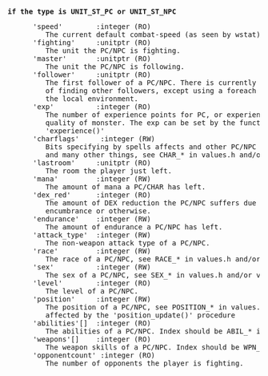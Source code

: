 <div class="mw-parser-output"><p><br />
<span id="upcnpc"></span>
</p>
<pre><b>if the type is UNIT_ST_PC or UNIT_ST_NPC </b>
</pre>
<pre>      'speed'        :integer (RO)
         The current default combat-speed (as seen by wstat)
      'fighting'     :unitptr (RO)
         The unit the PC/NPC is fighting.
      'master'       :unitptr (RO)
         The unit the PC/NPC is following.
      'follower'     :unitptr (RO)
         The first follower of a PC/NPC. There is currently no way
         of finding other followers, except using a foreach loop in
         the local environment.
      'exp'          :integer (RO)
         The number of experience points for PC, or experience
         quality of monster. The exp can be set by the function
         'experience()'
      'charflags'     :integer (RW)
         Bits specifying by spells affects and other PC/NPC affects,
         and many other things, see CHAR_* in values.h and/or vme.h
      'lastroom'     :unitptr (RO)
         The room the player just left.
      'mana'         :integer (RW)
         The amount of mana a PC/CHAR has left.
      'dex_red'      :integer (RO)
         The amount of DEX reduction the PC/NPC suffers due to
         encumbrance or otherwise.
      'endurance'    :integer (RW)
         The amount of endurance a PC/NPC has left.
      'attack_type'  :integer (RW)
         The non-weapon attack type of a PC/NPC.
      'race'         :integer (RW)
         The race of a PC/NPC, see RACE_* in values.h and/or vme.h
      'sex'          :integer (RW)
         The sex of a PC/NPC, see SEX_* in values.h and/or vme.h
      'level'        :integer (RO)
         The level of a PC/NPC.
      'position'     :integer (RW)
         The position of a PC/NPC, see POSITION_* in values.h and/or vme.h
         affected by the 'position_update()' procedure
      'abilities'[]  :integer (RO)
         The abilities of a PC/NPC. Index should be ABIL_* in values.h and/or vme.h
      'weapons'[]    :integer (RO)
         The weapon skills of a PC/NPC. Index should be WPN_* in values.h and/or vme.h
      'opponentcount' :integer (RO)
         The number of opponents the player is fighting.
</pre></div>